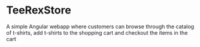 # TeeRexStore
A simple Angular webapp where customers can browse through the catalog of t-shirts, add t-shirts to the shopping cart and checkout the items in the cart
